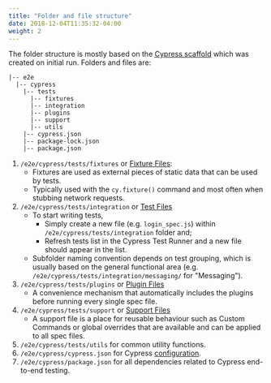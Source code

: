 ```yaml
---
title: "Folder and file structure"
date: 2018-12-04T11:35:32-04:00
weight: 2
---
```


The folder structure is mostly based on the [Cypress scaffold](https://docs.cypress.io/guides/core-concepts/writing-and-organizing-tests.html#Folder-Structure) which was created on initial run.  Folders and files are:
```
|-- e2e
  |-- cypress
    |-- tests
      |-- fixtures
      |-- integration
      |-- plugins
      |-- support
      |-- utils
    |-- cypress.json
    |-- package-lock.json
    |-- package.json
```

1. `/e2e/cypress/tests/fixtures` or [Fixture Files](https://docs.cypress.io/guides/core-concepts/writing-and-organizing-tests.html#Fixture-Files):
    - Fixtures are used as external pieces of static data that can be used by tests.
    - Typically used with the `cy.fixture()` command and most often when stubbing network requests.
2. `/e2e/cypress/tests/integration` or [Test Files](https://docs.cypress.io/guides/core-concepts/writing-and-organizing-tests.html#Test-files)
    - To start writing tests,
        - Simply create a new file (e.g. `login_spec.js`) within `/e2e/cypress/tests/integration` folder and;
        - Refresh tests list in the Cypress Test Runner and a new file should appear in the list.
    - Subfolder naming convention depends on test grouping, which is usually based on the general functional area (e.g. `/e2e/cypress/tests/integration/messaging/` for "Messaging").
3. `/e2e/cypress/tests/plugins` or [Plugin Files](https://docs.cypress.io/guides/core-concepts/writing-and-organizing-tests.html#Plugins-file)
    - A convenience mechanism that automatically includes the plugins before running every single spec file.
4. `/e2e/cypress/tests/support` or [Support Files](https://docs.cypress.io/guides/core-concepts/writing-and-organizing-tests.html#Support-file)
    - A support file is a place for reusable behaviour such as Custom Commands or global overrides that are available and can be applied to all spec files.
5. `/e2e/cypress/tests/utils` for common utility functions.
6. `/e2e/cypress/cypress.json` for Cypress [configuration](https://docs.cypress.io/guides/references/configuration.html#Options).
7. `/e2e/cypress/package.json` for all dependencies related to Cypress end-to-end testing.

